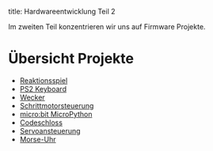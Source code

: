 title: Hardwareentwicklung Teil 2

Im zweiten Teil konzentrieren wir uns auf Firmware Projekte.

# Übersicht Projekte
* [Reaktionsspiel](reaktionsspiel.html)
* [PS2 Keyboard](keyboard.html)
* [Wecker](wecker.html)
* [Schrittmotorsteuerung](schrittmotor.html)
* [micro:bit MicroPython](micropython.html)
* [Codeschloss](codeschloss.html)
* [Servoansteuerung](servo.html)
* [Morse-Uhr](morseuhr.html)
<!-- * [Füllstandsmessung](fuellstandsmessung.html) -->
<!-- * [micro:bit Rust](rust.html) -->